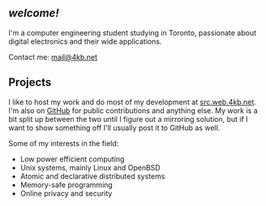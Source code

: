 ## _welcome!_

I'm a computer engineering student studying in Toronto,
passionate about digital electronics and their wide applications.

Contact me: <mail@4kb.net>

## Projects

I like to host my work and do most of my development at [src.web.4kb.net]. I'm
also on [GitHub] for public contributions and anything else. My work is a bit
split up between the two until I figure out a mirroring solution, but if I want
to show something off I'll usually post it to GitHub as well.

Some of my interests in the field:

- Low power efficient computing
- Unix systems, mainly Linux and OpenBSD
- Atomic and declarative distributed systems
- Memory-safe programming
- Online privacy and security

[src.web.4kb.net]: https://git.4kb.net
[github]: https://github.com/kbujari
